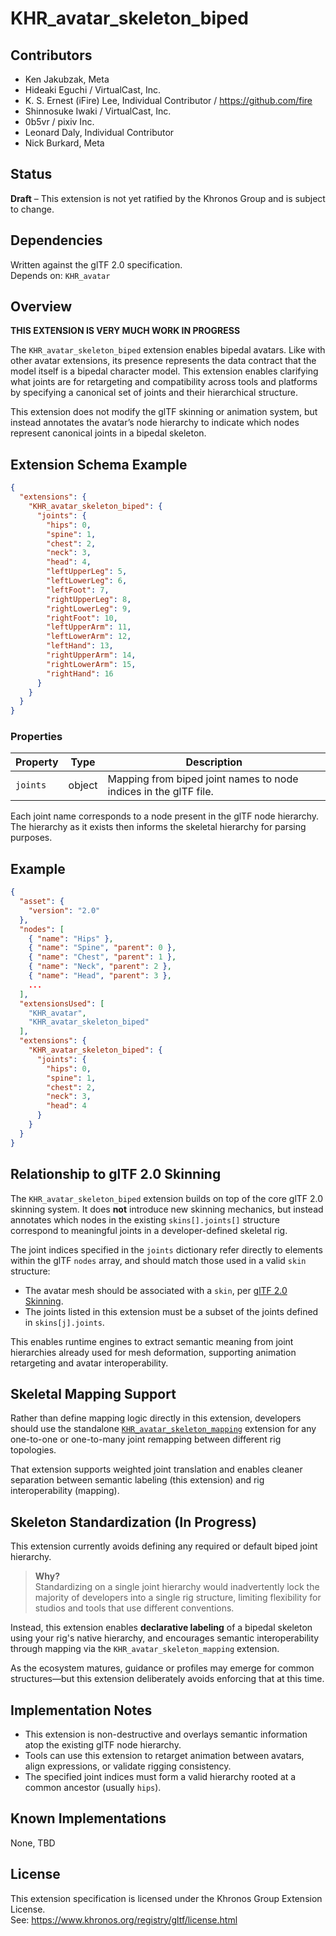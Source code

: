 # KHR_avatar_skeleton_biped

## Contributors

- Ken Jakubzak, Meta
- Hideaki Eguchi / VirtualCast, Inc.
- K. S. Ernest (iFire) Lee, Individual Contributor / https://github.com/fire
- Shinnosuke Iwaki / VirtualCast, Inc.
- 0b5vr / pixiv Inc.
- Leonard Daly, Individual Contributor
- Nick Burkard, Meta

## Status

**Draft** – This extension is not yet ratified by the Khronos Group and is subject to change.

## Dependencies

Written against the glTF 2.0 specification.  
Depends on: `KHR_avatar`

## Overview

**THIS EXTENSION IS VERY MUCH WORK IN PROGRESS**

The `KHR_avatar_skeleton_biped` extension enables bipedal avatars. Like with other avatar extensions, its presence represents the data contract that the model itself is a bipedal character model. This extension enables clarifying what joints are for retargeting and compatibility across tools and platforms by specifying a canonical set of joints and their hierarchical structure.

This extension does not modify the glTF skinning or animation system, but instead annotates the avatar’s node hierarchy to indicate which nodes represent canonical joints in a bipedal skeleton.

## Extension Schema Example

```json
{
  "extensions": {
    "KHR_avatar_skeleton_biped": {
      "joints": {
        "hips": 0,
        "spine": 1,
        "chest": 2,
        "neck": 3,
        "head": 4,
        "leftUpperLeg": 5,
        "leftLowerLeg": 6,
        "leftFoot": 7,
        "rightUpperLeg": 8,
        "rightLowerLeg": 9,
        "rightFoot": 10,
        "leftUpperArm": 11,
        "leftLowerArm": 12,
        "leftHand": 13,
        "rightUpperArm": 14,
        "rightLowerArm": 15,
        "rightHand": 16
      }
    }
  }
}
```

### Properties

| Property | Type   | Description                                                                |
| -------- | ------ | -------------------------------------------------------------------------- |
| `joints` | object | Mapping from biped joint names to node indices in the glTF file.           |

Each joint name corresponds to a node present in the glTF node hierarchy. The hierarchy as it exists then informs the skeletal hierarchy for parsing purposes.

## Example

```json
{
  "asset": {
    "version": "2.0"
  },
  "nodes": [
    { "name": "Hips" },
    { "name": "Spine", "parent": 0 },
    { "name": "Chest", "parent": 1 },
    { "name": "Neck", "parent": 2 },
    { "name": "Head", "parent": 3 },
    ...
  ],
  "extensionsUsed": [
    "KHR_avatar",
    "KHR_avatar_skeleton_biped"
  ],
  "extensions": {
    "KHR_avatar_skeleton_biped": {
      "joints": {
        "hips": 0,
        "spine": 1,
        "chest": 2,
        "neck": 3,
        "head": 4
      }
    }
  }
}
```

## Relationship to glTF 2.0 Skinning

The `KHR_avatar_skeleton_biped` extension builds on top of the core glTF 2.0 skinning system. It does **not** introduce new skinning mechanics, but instead annotates which nodes in the existing `skins[].joints[]` structure correspond to meaningful joints in a developer-defined skeletal rig.

The joint indices specified in the `joints` dictionary refer directly to elements within the glTF `nodes` array, and should match those used in a valid `skin` structure:

- The avatar mesh should be associated with a `skin`, per [glTF 2.0 Skinning](https://registry.khronos.org/glTF/specs/2.0/glTF-2.0.html#skins).
- The joints listed in this extension must be a subset of the joints defined in `skins[j].joints`.

This enables runtime engines to extract semantic meaning from joint hierarchies already used for mesh deformation, supporting animation retargeting and avatar interoperability.

## Skeletal Mapping Support

Rather than define mapping logic directly in this extension, developers should use the standalone [`KHR_avatar_skeleton_mapping`](./KHR_avatar_skeleton_mapping_README.md) extension for any one-to-one or one-to-many joint remapping between different rig topologies.

That extension supports weighted joint translation and enables cleaner separation between semantic labeling (this extension) and rig interoperability (mapping).

## Skeleton Standardization (In Progress)

This extension currently avoids defining any required or default biped joint hierarchy.

> **Why?**  
> Standardizing on a single joint hierarchy would inadvertently lock the majority of developers into a single rig structure, limiting flexibility for studios and tools that use different conventions.

Instead, this extension enables **declarative labeling** of a bipedal skeleton using your rig's native hierarchy, and encourages semantic interoperability through mapping via the `KHR_avatar_skeleton_mapping` extension.

As the ecosystem matures, guidance or profiles may emerge for common structures—but this extension deliberately avoids enforcing that at this time.

## Implementation Notes

- This extension is non-destructive and overlays semantic information atop the existing glTF node hierarchy.
- Tools can use this extension to retarget animation between avatars, align expressions, or validate rigging consistency.
- The specified joint indices must form a valid hierarchy rooted at a common ancestor (usually `hips`).

## Known Implementations

None, TBD

## License

This extension specification is licensed under the Khronos Group Extension License.  
See: https://www.khronos.org/registry/gltf/license.html
